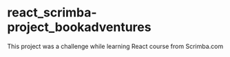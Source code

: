 # react_scrimba-project_bookadventures
This project was a challenge while learning React course from Scrimba.com
